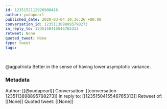 ```yaml
---
id: 1235152112926908416
author: yudapearl
published_date: 2020-03-04 10:36:26 +00:00
conversation_id: 1235113898895798273
in_reply_to: 1235150415546765313
retweet: None
quoted_tweet: None
type: tweet
tags:

---
```


@agpatriota Better in the sense of having lower asymptotic variance.

### Metadata

Author: [[@yudapearl]]
Conversation: [[conversation-1235113898895798273]]
In reply to: [[1235150415546765313]]
Retweet of: [[None]]
Quoted tweet: [[None]]
